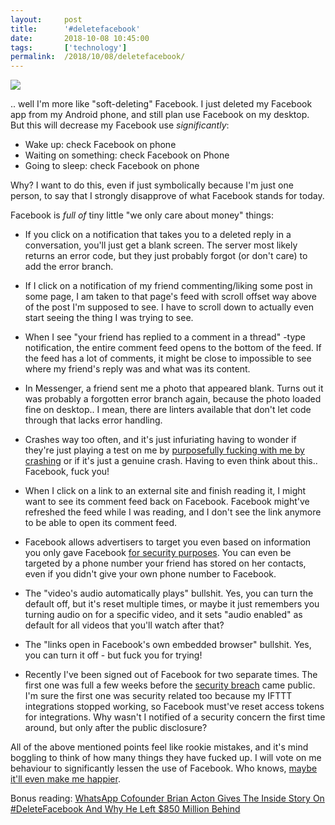 ```yaml
---
layout:     post
title:      '#deletefacebook'
date:       2018-10-08 10:45:00
tags:       ['technology']
permalink:  /2018/10/08/deletefacebook/
---
```


![](/images/2018/deletefacebook_stock.png)

.. well I'm more like "soft-deleting" Facebook. I just deleted my Facebook app from my Android
phone, and still plan use Facebook on my desktop. But this will decrease my Facebook use *significantly*:

- Wake up: check Facebook on phone
- Waiting on something: check Facebook on Phone
- Going to sleep: check Facebook on phone

Why? I want to do this, even if just symbolically because I'm just one person,
to say that I strongly disapprove of what Facebook stands for today.

Facebook is *full of* tiny little "we only care about money" things:

- If you click on a notification that takes you to a deleted reply in a conversation, you'll
  just get a blank screen. The server most likely returns an error code, but they just
  probably forgot (or don't care) to add the error branch.

- If I click on a notification of my friend commenting/liking some post in some page, I am
  taken to that page's feed with scroll offset way above of the post I'm supposed to see.
  I have to scroll down to actually even start seeing the thing I was trying to see.

- When I see "your friend has replied to a comment in a thread" -type notification, the entire
  comment feed opens to the bottom of the feed. If the feed has a lot of comments, it might
  be close to impossible to see where my friend's reply was and what was its content.

- In Messenger, a friend sent me a photo that appeared blank. Turns out it was probably a
  forgotten error branch again, because the photo loaded fine on desktop.. I mean, there
  are linters available that don't let code through that lacks error handling.

- Crashes way too often, and it's just infuriating having to wonder if they're just playing
  a test on me by
  [purposefully fucking with me by crashing](https://www.theverge.com/2016/1/4/10708590/facebook-google-android-app-crash-tests)
  or if it's just a genuine crash. Having to even think about this.. Facebook, fuck you!

- When I click on a link to an external site and finish reading it, I might want to see its
  comment feed back on Facebook. Facebook might've refreshed the feed while I was reading,
  and I don't see the link anymore to be able to open its comment feed.

- Facebook allows advertisers to target you even based on information you only gave Facebook
  [for security purposes](https://gizmodo.com/facebook-is-giving-advertisers-access-to-your-shadow-co-1828476051).
  You can even be targeted by a phone number your friend has stored on her contacts,
  even if you didn't give your own phone number to Facebook.

- The "video's audio automatically plays" bullshit. Yes, you can turn the default off, but
  it's reset multiple times, or maybe it just remembers you turning audio on for a specific
  video, and it sets "audio enabled" as default for all videos that you'll watch after that?

- The "links open in Facebook's own embedded browser" bullshit. Yes, you can turn it off -
  but fuck you for trying!

- Recently I've been signed out of Facebook for two separate times. The first one was full
  a few weeks before the [security breach](https://edition.cnn.com/2018/10/04/tech/facebook-hack-explainer/index.html)
  came public. I'm sure the first one was security related too because my IFTTT integrations
  stopped working, so Facebook must've reset access tokens for integrations. Why wasn't I
  notified of a security concern the first time around, but only after the public disclosure?

All of the above mentioned points feel like rookie mistakes, and it's mind boggling to
think of how many things they have fucked up. I will vote on me behaviour to significantly
lessen the use of Facebook. Who knows,
[maybe it'll even make me happier](https://www.psychologytoday.com/us/blog/what-mentally-strong-people-dont-do/201603/science-explains-how-facebook-makes-you-sad).

Bonus reading:
[WhatsApp Cofounder Brian Acton Gives The Inside Story On #DeleteFacebook And Why He Left $850 Million Behind](https://www.forbes.com/sites/parmyolson/2018/09/26/exclusive-whatsapp-cofounder-brian-acton-gives-the-inside-story-on-deletefacebook-and-why-he-left-850-million-behind/)
